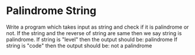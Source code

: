 # Palindrome String
Write a program which takes input as string and check if it is palindrome or not. If the string and the reverse of string are same 
then we say string is palindrome.
If string is "level" then the output should be: palindrome
If string is "code" then the output should be: not a palindrome 
